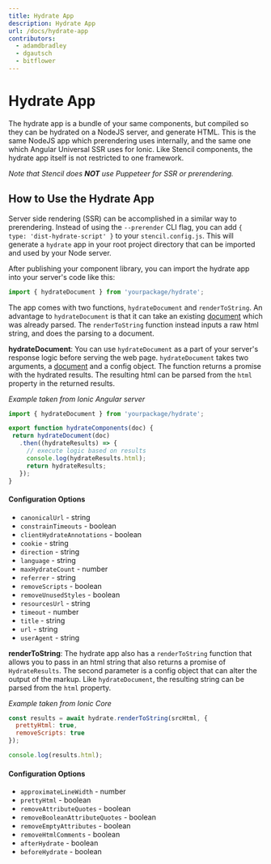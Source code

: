 ```yaml
---
title: Hydrate App
description: Hydrate App
url: /docs/hydrate-app
contributors:
  - adamdbradley
  - dgautsch
  - bitflower
---
```


# Hydrate App

The hydrate app is a bundle of your same components, but compiled so they can be hydrated on a NodeJS server, and generate HTML. This is the same NodeJS app which prerendering uses internally, and the same one which Angular Universal SSR uses for Ionic. Like Stencil components, the hydrate app itself is not restricted to one framework.

_Note that Stencil does **NOT** use Puppeteer for SSR or prerendering._

## How to Use the Hydrate App

Server side rendering (SSR) can be accomplished in a similar way to prerendering. Instead of using the `--prerender` CLI flag, you can add `{ type: 'dist-hydrate-script' }` to your `stencil.config.js`. This will generate a `hydrate` app in your root project directory that can be imported and used by your Node server.

After publishing your component library, you can import the hydrate app into your server's code like this:

```javascript
import { hydrateDocument } from 'yourpackage/hydrate';
```

The app comes with two functions, `hydrateDocument` and `renderToString`. An advantage to `hydrateDocument` is that it can take an existing [document](https://developer.mozilla.org/en-US/docs/Web/API/HTMLDocument) which was already parsed. The `renderToString` function instead inputs a raw html string, and does the parsing to a document.

**hydrateDocument**: You can use `hydrateDocument` as a part of your server's response logic before serving the web page. `hydrateDocument` takes two arguments, a [document](https://developer.mozilla.org/en-US/docs/Web/API/HTMLDocument) and a config object. The function returns a promise with the hydrated results. The resulting html can be parsed from the `html` property in the returned results.

*Example taken from Ionic Angular server*

 ```javascript
import { hydrateDocument } from 'yourpackage/hydrate';

export function hydrateComponents(doc) {
  return hydrateDocument(doc)
    .then((hydrateResults) => {
      // execute logic based on results
      console.log(hydrateResults.html);
      return hydrateResults;
    });
}
```

#### Configuration Options
  - `canonicalUrl` - string
  - `constrainTimeouts` - boolean
  - `clientHydrateAnnotations` - boolean
  - `cookie` - string
  - `direction` - string
  - `language` - string
  - `maxHydrateCount` - number
  - `referrer` - string
  - `removeScripts` - boolean
  - `removeUnusedStyles` - boolean
  - `resourcesUrl` - string
  - `timeout` - number
  - `title` - string
  - `url` - string
  - `userAgent` - string

**renderToString**: The hydrate app also has a `renderToString` function that allows you to pass in an html string that also returns a promise of `HydrateResults`. The second parameter is a config object that can alter the output of the markup. Like `hydrateDocument`, the resulting string can be parsed from the `html` property.

*Example taken from Ionic Core*

```javascript
const results = await hydrate.renderToString(srcHtml, {
  prettyHtml: true,
  removeScripts: true
});

console.log(results.html);
```

#### Configuration Options

  - `approximateLineWidth` - number
  - `prettyHtml` - boolean
  - `removeAttributeQuotes` - boolean
  - `removeBooleanAttributeQuotes` - boolean
  - `removeEmptyAttributes` - boolean
  - `removeHtmlComments` - boolean
  - `afterHydrate` - boolean
  - `beforeHydrate` - boolean
